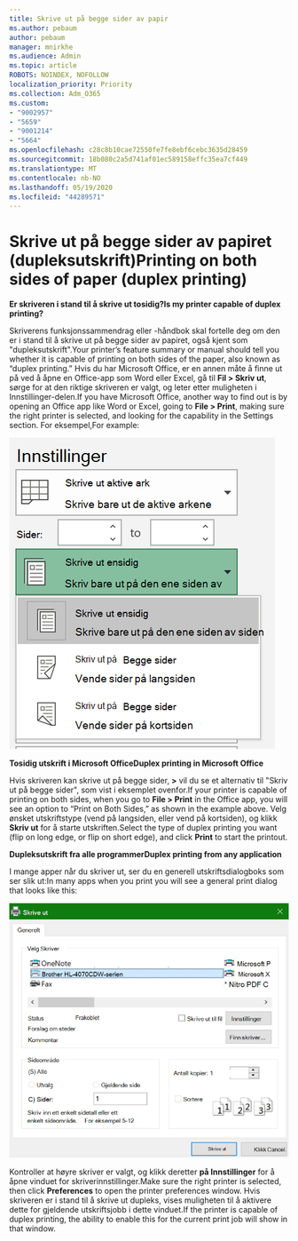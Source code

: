 ```yaml
---
title: Skrive ut på begge sider av papir
ms.author: pebaum
author: pebaum
manager: mnirkhe
ms.audience: Admin
ms.topic: article
ROBOTS: NOINDEX, NOFOLLOW
localization_priority: Priority
ms.collection: Adm_O365
ms.custom:
- "9002957"
- "5659"
- "9001214"
- "5664"
ms.openlocfilehash: c28c8b10cae72550fe7fe8ebf6cebc3635d28459
ms.sourcegitcommit: 18b080c2a5d741af01ec589158effc35ea7cf449
ms.translationtype: MT
ms.contentlocale: nb-NO
ms.lasthandoff: 05/19/2020
ms.locfileid: "44289571"
---
```

# <a name="printing-on-both-sides-of-paper-duplex-printing"></a><span data-ttu-id="2d18b-102">Skrive ut på begge sider av papiret (dupleksutskrift)</span><span class="sxs-lookup"><span data-stu-id="2d18b-102">Printing on both sides of paper (duplex printing)</span></span>

<span data-ttu-id="2d18b-103">**Er skriveren i stand til å skrive ut tosidig?**</span><span class="sxs-lookup"><span data-stu-id="2d18b-103">**Is my printer capable of duplex printing?**</span></span>

<span data-ttu-id="2d18b-104">Skriverens funksjonssammendrag eller -håndbok skal fortelle deg om den er i stand til å skrive ut på begge sider av papiret, også kjent som "dupleksutskrift".</span><span class="sxs-lookup"><span data-stu-id="2d18b-104">Your printer’s feature summary or manual should tell you whether it is capable of printing on both sides of the paper, also known as “duplex printing.”</span></span> <span data-ttu-id="2d18b-105">Hvis du har Microsoft Office, er en annen måte å finne ut på ved å åpne en Office-app som Word eller Excel, gå til **Fil > Skriv ut**, sørge for at den riktige skriveren er valgt, og leter etter muligheten i Innstillinger-delen.</span><span class="sxs-lookup"><span data-stu-id="2d18b-105">If you have Microsoft Office, another way to find out is by opening an Office app like Word or Excel, going to **File > Print**, making sure the right printer is selected, and looking for the capability in the Settings section.</span></span> <span data-ttu-id="2d18b-106">For eksempel,</span><span class="sxs-lookup"><span data-stu-id="2d18b-106">For example:</span></span> 

![Skriverinnstillinger](media/print-settings.png)

<span data-ttu-id="2d18b-108">**Tosidig utskrift i Microsoft Office**</span><span class="sxs-lookup"><span data-stu-id="2d18b-108">**Duplex printing in Microsoft Office**</span></span>

<span data-ttu-id="2d18b-109">Hvis skriveren kan skrive ut på begge sider, **>** vil du se et alternativ til "Skriv ut på begge sider", som vist i eksemplet ovenfor.</span><span class="sxs-lookup"><span data-stu-id="2d18b-109">If your printer is capable of printing on both sides, when you go to **File > Print** in the Office app, you will see an option to “Print on Both Sides,” as shown in the example above.</span></span>  <span data-ttu-id="2d18b-110">Velg ønsket utskriftstype (vend på langsiden, eller vend på kortsiden), og klikk **Skriv ut** for å starte utskriften.</span><span class="sxs-lookup"><span data-stu-id="2d18b-110">Select the type of duplex printing you want (flip on long edge, or flip on short edge), and click **Print** to start the printout.</span></span>

<span data-ttu-id="2d18b-111">**Dupleksutskrift fra alle programmer**</span><span class="sxs-lookup"><span data-stu-id="2d18b-111">**Duplex printing from any application**</span></span>

<span data-ttu-id="2d18b-112">I mange apper når du skriver ut, ser du en generell utskriftsdialogboks som ser slik ut:</span><span class="sxs-lookup"><span data-stu-id="2d18b-112">In many apps when you print you will see a general print dialog that looks like this:</span></span> 

![Dialogboksen Skriv ut](media/print-dialog.png)

<span data-ttu-id="2d18b-114">Kontroller at høyre skriver er valgt, og klikk deretter **på Innstillinger** for å åpne vinduet for skriverinnstillinger.</span><span class="sxs-lookup"><span data-stu-id="2d18b-114">Make sure the right printer is selected, then click **Preferences** to open the printer preferences window.</span></span> <span data-ttu-id="2d18b-115">Hvis skriveren er i stand til å skrive ut dupleks, vises muligheten til å aktivere dette for gjeldende utskriftsjobb i dette vinduet.</span><span class="sxs-lookup"><span data-stu-id="2d18b-115">If the printer is capable of duplex printing, the ability to enable this for the current print job will show in that window.</span></span>
